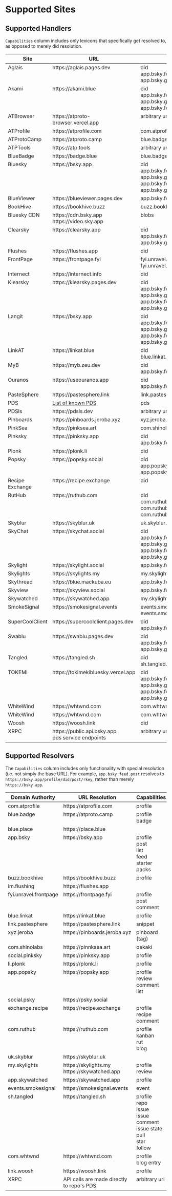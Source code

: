 # Supported Sites

## Supported Handlers

`Capabilities` column includes only lexicons that specifically get resolved to, as opposed to merely did resolution.

<table>
<thead valign="bottom">
<tr>
    <th>Site</th>
    <th>URL</th>
    <th>Capabilities</th>
</tr>
</thead>
<tbody valign="top">
<tr>
    <td>Aglais</td>
    <td>https://aglais.pages.dev</td>
    <td>did<br>app.bsky.feed.post<br>app.bsky.graph.list</td>
</tr>
<tr>
    <td>Akami</td>
    <td>https://akami.blue</td>
    <td>did<br>app.bsky.feed.post<br>app.bsky.graph.list<br>app.bsky.feed.generator</td>
</tr>
<tr>
    <td>ATBrowser</td>
    <td>https://atproto-browser.vercel.app</td>
    <td>arbitrary uri</td>
</tr>
<tr>
    <td>ATProfile</td>
    <td>https://atprofile.com</td>
    <td>com.atprofile.beta.profile</td>
</tr>
<tr>
    <td>ATProtoCamp</td>
    <td>https://atproto.camp</td>
    <td>blue.badge.collection</td>
</tr>
<tr>
    <td>ATPTools</td>
    <td>https://atp.tools</td>
    <td>arbitrary uri</td>
</tr>
<tr>
    <td>BlueBadge</td>
    <td>https://badge.blue</td>
    <td>blue.badge.collection</td>
</tr>
<tr>
    <td>Bluesky</td>
    <td>https://bsky.app</td>
    <td>did<br>app.bsky.feed.post<br>app.bsky.graph.list<br>app.bsky.feed.generator<br>app.bsky.graph.starterpack</td>
</tr>
<tr>
    <td>BlueViewer</td>
    <td>https://blueviewer.pages.dev</td>
    <td>app.bsky.feed.post</td>
</tr>
<tr>
    <td>BookHive</td>
    <td>https://bookhive.buzz</td>
    <td>buzz.bookhive.book</td>
</tr>
<tr>
    <td>Bluesky CDN</td>
    <td>https://cdn.bsky.app<br>https://video.sky.app</td>
    <td>blobs</td>
</tr>
<tr>
    <td>Clearsky</td>
    <td>https://clearsky.app</td>
    <td>did<br>app.bsky.feed.post<br>app.bsky.graph.block</td>
</tr>
<tr>
    <td>Flushes</td>
    <td>https://flushes.app</td>
    <td>did</td>
</tr>
<tr>
    <td>FrontPage</td>
    <td>https://frontpage.fyi</td>
    <td>fyi.unravel.frontpage.post<br>fyi.unravel.frontpage.comment</td>
</tr>
<tr>
    <td>Internect</td>
    <td>https://internect.info</td>
    <td>did</td>
</tr>
<tr>
    <td>Klearsky</td>
    <td>https://klearsky.pages.dev</td>
    <td>did<br>app.bsky.feed.post<br>app.bsky.graph.list<br>app.bsky.feed.generator<br>app.bsky.graph.starterpack</td>
</tr>
<tr>
    <td>Langit</td>
    <td>https://bsky.app</td>
    <td>did<br>app.bsky.feed.post<br>app.bsky.graph.list<br>app.bsky.feed.generator<br>app.bsky.graph.starterpack</td>
</tr>
<tr>
    <td>LinkAT</td>
    <td>https://linkat.blue</td>
    <td>did<br>blue.linkat.board</td>
</tr>
<tr>
    <td>MyB</td>
    <td>https://myb.zeu.dev</td>
    <td>did<br>app.bsky.feed.post</td>
</tr>
<tr>
    <td>Ouranos</td>
    <td>https://useouranos.app</td>
    <td>did<br>app.bsky.feed.post</td>
</tr>
<tr>
    <td>PasteSphere</td>
    <td>https://pastesphere.link</td>
    <td>link.pastesphere.snippet</td>
</tr>
<tr>
    <td>PDS</td>
    <td><a href="https://github.com/mary-ext/atproto-scraping">List of known PDS</a></td>
    <td>pds</td>
</tr>
<tr>
    <td>PDSls</td>
    <td>https://pdsls.dev</td>
    <td>arbitrary uri</td>
</tr>
<tr>
    <td>Pinboards</td>
    <td>https://pinboards.jeroba.xyz</td>
    <td>xyz.jeroba.tags.tag</td>
</tr>
<tr>
    <td>PinkSea</td>
    <td>https://pinksea.art</td>
    <td>com.shinolabs.pinksea.oekaki</td>
</tr>
<tr>
    <td>Pinksky</td>
    <td>https://pinksky.app</td>
    <td>did<br>app.bsky.feed.post</td>
</tr>
<tr>
    <td>Plonk</td>
    <td>https://plonk.li</td>
    <td>did</td>
</tr>
<tr>
    <td>Popsky</td>
    <td>https://popsky.social</td>
    <td>did<br>app.popsky.review<br>app.popsky.list</td>
</tr>
<tr>
    <td>Recipe Exchange</td>
    <td>https://recipe.exchange</td>
    <td>did</td>
</tr>
<tr>
    <td>RutHub</td>
    <td>https://ruthub.com</td>
    <td>did<br>com.ruthub<br>com.ruthub.entry<br>com.ruthub.kanban</td>
</tr>
<tr>
    <td>Skyblur</td>
    <td>https://skyblur.uk</td>
    <td>uk.skyblur.post</td>
</tr>
<tr>
    <td>SkyChat</td>
    <td>https://skychat.social</td>
    <td>did<br>app.bsky.feed.post<br>app.bsky.graph.list<br>app.bsky.feed.generator<br>app.bsky.graph.starterpack</td>
</tr>
<tr>
    <td>Skylight</td>
    <td>https://skylight.social</td>
    <td>app.bsky.feed.post</td>
</tr>
<tr>
    <td>Skylights</td>
    <td>https://skylights.my</td>
    <td>my.skylights.rel</td>
</tr>
<tr>
    <td>Skythread</td>
    <td>https://blue.mackuba.eu</td>
    <td>app.bsky.feed.post</td>
</tr>
<tr>
    <td>Skyview</td>
    <td>https://skyview.social</td>
    <td>app.bsky.feed.post</td>
</tr>
<tr>
    <td>Skywatched</td>
    <td>https://skywatched.app</td>
    <td>my.skylights.rel</td>
</tr>
<tr>
    <td>SmokeSignal</td>
    <td>https://smokesignal.events</td>
    <td>events.smokesignal.calendar.event<br>events.smokesignal.app.profile</td>
</tr>
<tr>
    <td>SuperCoolClient</td>
    <td>https://supercoolclient.pages.dev</td>
    <td>did<br>app.bsky.feed.post</td>
</tr>
<tr>
    <td>Swablu</td>
    <td>https://swablu.pages.dev</td>
    <td>did<br>app.bsky.feed.post<br>app.bsky.graph.list</td>
</tr>
<tr>
    <td>Tangled</td>
    <td>https://tangled.sh</td>
    <td>did<br>sh.tangled.repo</td>
</tr>
<tr>
    <td>TOKEMI</td>
    <td>https://tokimekibluesky.vercel.app</td>
    <td>did<br>app.bsky.feed.post<br>app.bsky.graph.list<br>app.bsky.feed.generator<br>app.bsky.graph.starterpack</td>
</tr>
<tr>
    <td>WhiteWind</td>
    <td>https://whtwnd.com</td>
    <td>com.whtwnd.blog.entry</td>
</tr>
<tr>
    <td>WhiteWind</td>
    <td>https://whtwnd.com</td>
    <td>com.whtwnd.blog.entry</td>
</tr>
<tr>
    <td>Woosh</td>
    <td>https://woosh.link</td>
    <td>did</td>
</tr>
<tr>
    <td>XRPC</td>
    <td>https://public.api.bsky.app<br>pds service endpoints</td>
    <td>arbitrary uri</td>
</tr>
</tbody>
</table>

## Supported Resolvers

The `Capabilities` column includes only functionality with special resolution (i.e. not simply the base URL). For example, `app.bsky.feed.post` resolves to `https://bsky.app/profile/did/post/rkey`, rather than merely `https://bsky.app`.

<table>
<thead valign="bottom">
<tr>
    <th>Domain Authority</th>
    <th>URL Resolution</th>
    <th>Capabilities</th>
</tr>
</thead>
<tbody valign="top">
<tr>
    <td>com.atprofile</td>
    <td>https://atprofile.com</td>
    <td>profile</td>
</tr>
<tr>
    <td>blue.badge</td>
    <td>https://atproto.camp</td>
    <td>profile<br>badge</td>
</tr>
<tr>
    <td>blue.place</td>
    <td>https://place.blue</td>
    <td></td>
</tr>
<tr>
    <td>app.bsky</td>
    <td>https://bsky.app</td>
    <td>profile<br>post<br>list<br>feed<br>starter packs</td>
</tr>
<tr>
    <td>buzz.bookhive</td>
    <td>https://bookhive.buzz</td>
    <td>profile</td>
</tr>
<tr>
    <td>im.flushing</td>
    <td>https://flushes.app</td>
    <td></td>
</tr>
<tr>
    <td>fyi.unravel.frontpage</td>
    <td>https://frontpage.fyi</td>
    <td>profile<br>post<br>comment</td>
</tr>
<tr>
    <td>blue.linkat</td>
    <td>https://linkat.blue</td>
    <td>profile</td>
</tr>
<tr>
    <td>link.pastesphere</td>
    <td>https://pastesphere.link</td>
    <td>snippet</td>
</tr>
<tr>
    <td>xyz.jeroba</td>
    <td>https://pinboards.jeroba.xyz</td>
    <td>pinboard (tag)</td>
</tr>
<tr>
    <td>com.shinolabs</td>
    <td>https://pinnksea.art</td>
    <td>oekaki</td>
</tr>
<tr>
    <td>social.pinksky</td>
    <td>https://pinksky.app</td>
    <td>profile</td>
</tr>
<tr>
    <td>li.plonk</td>
    <td>https://plonk.li</td>
    <td>profile</td>
</tr>
<tr>
    <td>app.popsky</td>
    <td>https://popsky.app</td>
    <td>profile<br>review<br>comment<br>list</td>
</tr>
<tr>
    <td>social.psky</td>
    <td>https://psky.social</td>
    <td></td>
</tr>
<tr>
    <td>exchange.recipe</td>
    <td>https://recipe.exchange</td>
    <td>profile<br>recipe<br>comment</td>
</tr>
<tr>
    <td>com.ruthub</td>
    <td>https://ruthub.com</td>
    <td>profile<br>kanban<br>rut<br>blog</td>
</tr>
<tr>
    <td>uk.skyblur</td>
    <td>https://skyblur.uk</td>
    <td></td>
</tr>
<tr>
    <td>my.skylights</td>
    <td>https://skylights.my<br>https://skywatched.app</td>
    <td>profile<br>review</td>
</tr>
<tr>
    <td>app.skywatched</td>
    <td>https://skywatched.app</td>
    <td>profile</td>
</tr>
<tr>
    <td>events.smokesignal</td>
    <td>https://smokesignal.events</td>
    <td>event</td>
</tr>
<tr>
    <td>sh.tangled</td>
    <td>https://tangled.sh</td>
    <td>profile<br>repo<br>issue<br>issue comment<br>issue state<br>pull<br>star<br>follow</td>
</tr>
<tr>
    <td>com.whtwnd</td>
    <td>https://whtwnd.com</td>
    <td>profile<br>blog entry</td>
</tr>
<tr>
    <td>link.woosh</td>
    <td>https://woosh.link</td>
    <td>profile</td>
</tr>
<tr>
    <td>XRPC</td>
    <td>API calls are made directly to repo's PDS</td>
    <td>arbitrary uri</td>
</tr>
</tbody>
</table>
